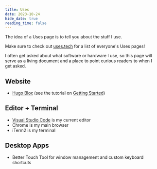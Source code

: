```yaml
---
title: Uses
date: 2023-10-24
hide_date: true
reading_time: false
---
```


The idea of a Uses page is to tell you about the stuff I use.

Make sure to check out [uses.tech](https://uses.tech/) for a list of everyone's Uses pages!

I often get asked about what software or hardware I use, so this page will serve as a living document and a place to point curious readers to when I get asked.

## Website

- [Hugo Blox](https://hugoblox.com) (see the tutorial on [Getting Started](/blog/get-started/))
<!-- Hugo Blox: 이 부분은 텍스트에 링크를 추가하는 방법으로 독자가 이 링크를 클릭하면 해당 웹사이트로 이동되게 된다.
대괄호 [Hugo Blox] 안에 표시하고 싶은 텍스트를 작성합니다.
괄호 뒤의 (https://hugoblox.com)는 연결할 URL을 지정합니다.
 -->

## Editor + Terminal

- [Visual Studio Code](https://code.visualstudio.com/) is my current editor
- Chrome is my main browser
- iTerm2 is my terminal

## Desktop Apps

- Better Touch Tool for window management and custom keyboard shortcuts
